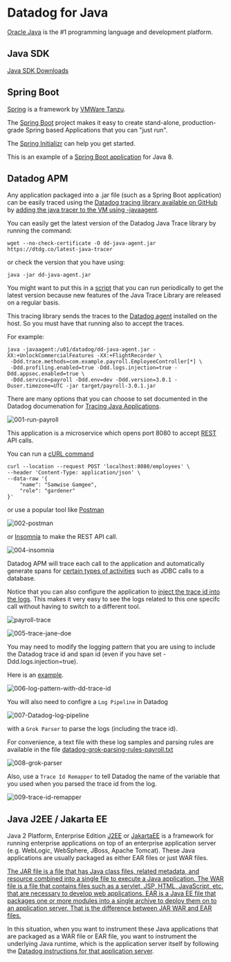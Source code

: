 # Datadog for Java

[Oracle Java](https://www.oracle.com/java/) is the #1 programming language and development platform. 

## Java SDK

[Java SDK Downloads](https://www.oracle.com/java/technologies/downloads/) 

## Spring Boot

[Spring](https://spring.io/) is a framework by [VMWare Tanzu](https://tanzu.vmware.com/spring-app-framework).

The [Spring Boot](https://spring.io/projects/spring-boot) project makes it easy to create stand-alone, production-grade Spring based Applications that you can "just run".

The [Spring Initializr](https://start.spring.io/) can help you get started. 

This is an example of a [Spring Boot application](https://github.com/lloydwilliams/datadog/tree/main/kubernetes/payroll/eclipse-workspace/payroll) for Java 8. 

## Datadog APM

Any application packaged into a .jar file (such as a Spring Boot application) can be easily traced using the [Datadog tracing library available on GitHub](https://github.com/DataDog/dd-trace-java) by [adding the java tracer to the VM using -javaagent](https://docs.datadoghq.com/tracing/trace_collection/dd_libraries/java/?tab=springboot#add-the-java-tracer-to-the-jvm). 

You can easily get the latest version of the Datadog Java Trace library by running the command:

```
wget --no-check-certificate -O dd-java-agent.jar https://dtdg.co/latest-java-tracer
```

or check the version that you have using:

```
java -jar dd-java-agent.jar
```

You might want to put this in a [script](https://github.com/lloydwilliams/datadog/blob/main/java/get-new-dd-java-agent.sh) that you can run periodically to get the latest version because new features of the Java Trace Library are released on a regular basis. 

This tracing library sends the traces to the [Datadog agent](https://docs.datadoghq.com/agent/) installed on the host. So you must have that running also to accept the traces. 

For example:

```
java -javaagent:/u01/datadog/dd-java-agent.jar -XX:+UnlockCommercialFeatures -XX:+FlightRecorder \
 -Ddd.trace.methods=com.example.payroll.EmployeeController[*] \
 -Ddd.profiling.enabled=true -Ddd.logs.injection=true -Ddd.appsec.enabled=true \
 -Ddd.service=payroll -Ddd.env=dev -Ddd.version=3.0.1 -Duser.timezone=UTC -jar target/payroll-3.0.1.jar
```

There are many options that you can choose to set documented in the Datadog documenation for [Tracing Java Applications](https://docs.datadoghq.com/tracing/trace_collection/dd_libraries/java/?tab=springboot).

![001-run-payroll](images/001-run-payroll.png)

This application is a microservice which opens port 8080 to accept [REST](https://en.wikipedia.org/wiki/Representational_state_transfer) API calls.

You can run a [cURL command](https://blog.hubspot.com/website/curl-command) 

```
curl --location --request POST 'localhost:8080/employees' \
--header 'Content-Type: application/json' \
--data-raw '{
    "name": "Samwise Gamgee",
    "role": "gardener"
}'
```

or use a popular tool like [Postman](https://www.postman.com/downloads/) 

![002-postman](images/002-postman.png)



or [Insomnia](https://insomnia.rest/) to make the REST API call. 

![004-insomnia](images/004-insomnia.png)

Datadog APM will trace each call to the application and automatically generate spans for [certain types of activities](https://docs.datadoghq.com/tracing/trace_collection/compatibility/java/#networking-framework-compatibility) such as JDBC calls to a database. 

Notice that you can also configure the application to [inject the trace id into the logs](https://docs.datadoghq.com/tracing/other_telemetry/connect_logs_and_traces/java). This makes it very easy to see the logs related to this one specifc call without having to switch to a different tool. 

![payroll-trace](images/003-payroll-trace.png)

![005-trace-jane-doe](images/005-trace-jane-doe.png)

You may need to modify the logging pattern that you are using to include the Datadog trace id and span id (even if you have set -Ddd.logs.injection=true).

Here is an [example](https://github.com/lloydwilliams/datadog/blob/main/kubernetes/payroll/eclipse-workspace/payroll/src/main/resources/logback-spring.xml).

![006-log-pattern-with-dd-trace-id](images/006-log-pattern-with-dd-trace-id.png)

You will also need to configre a `Log Pipeline` in Datadog 

![007-Datadog-log-pipeline](images/007-Datadog-log-pipeline.png)

with a `Grok Parser` to parse the logs (including the trace id). 

For convenience, a text file with these log samples and parsing rules are available in the file [datadog-grok-parsing-rules-payroll.txt](./datadog-grok-parsing-rules-payroll.txt) 

![008-grok-parser](images/008-grok-parser.png)

Also, use a `Trace Id Remapper` to tell Datadog the name of the variable that you used when you parsed the trace id from the log.

![009-trace-id-remapper](images/009-trace-id-remapper.png)

## Java J2EE / Jakarta EE

Java 2 Platform, Enterprise Edition [J2EE](https://www.oracle.com/java/technologies/appmodel.html) or [JakartaEE](https://jakarta.ee/) is a framework for running enterprise applications on top of an enterprise application server (e.g. WebLogic, WebSphere, JBoss, Apache Tomcat). These Java applications are usually packaged as either EAR files or just WAR files. 

[The JAR file is a file that has Java class files, related metadata, and resource combined into a single file to execute a Java application. The WAR file is a file that contains files such as a servlet, JSP, HTML, JavaScript, etc. that are necessary to develop web applications. EAR is a Java EE file that packages one or more modules into a single archive to deploy them on to an application server. That is the difference between JAR WAR and EAR files.](https://pediaa.com/what-is-the-difference-between-jar-war-and-ear/)

In this situation, when you want to instrument these Java applications that are packaged as a WAR file or EAR file, you want to instrument the underlying Java runtime, which is the application server itself by following the [Datadog instructions for that application server](https://docs.datadoghq.com/tracing/trace_collection/dd_libraries/java/?tab=tomcat#add-the-java-tracer-to-the-jvm). 





